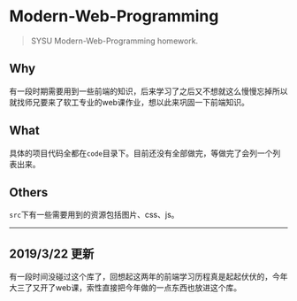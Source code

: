 # Modern-Web-Programming

> SYSU Modern-Web-Programming homework.

## Why

有一段时期需要用到一些前端的知识，后来学习了之后又不想就这么慢慢忘掉所以就找师兄要来了软工专业的web课作业，想以此来巩固一下前端知识。

## What

具体的项目代码全都在`code`目录下。目前还没有全部做完，等做完了会列一个列表出来。

## Others

`src`下有一些需要用到的资源包括图片、css、js。

---

## 2019/3/22 更新

有一段时间没碰过这个库了，回想起这两年的前端学习历程真是起起伏伏的，今年大三了又开了web课，索性直接把今年做的一点东西也放进这个库。